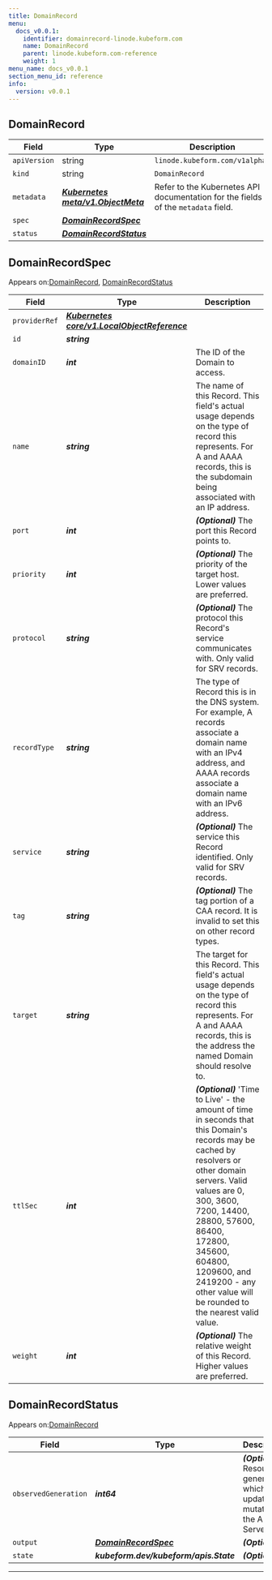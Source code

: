 ```yaml
---
title: DomainRecord
menu:
  docs_v0.0.1:
    identifier: domainrecord-linode.kubeform.com
    name: DomainRecord
    parent: linode.kubeform.com-reference
    weight: 1
menu_name: docs_v0.0.1
section_menu_id: reference
info:
  version: v0.0.1
---
```


## DomainRecord
| Field | Type | Description |
| ------ | ----- | ----------- |
| `apiVersion` | string | `linode.kubeform.com/v1alpha1` |
|    `kind` | string | `DomainRecord` |
| `metadata` | ***[Kubernetes meta/v1.ObjectMeta](https://kubernetes.io/docs/reference/generated/kubernetes-api/v1.13/#objectmeta-v1-meta)***|Refer to the Kubernetes API documentation for the fields of the `metadata` field.|
| `spec` | ***[DomainRecordSpec](#domainrecordspec)***||
| `status` | ***[DomainRecordStatus](#domainrecordstatus)***||
## DomainRecordSpec

Appears on:[DomainRecord](#domainrecord), [DomainRecordStatus](#domainrecordstatus)

| Field | Type | Description |
| ------ | ----- | ----------- |
| `providerRef` | ***[Kubernetes core/v1.LocalObjectReference](https://kubernetes.io/docs/reference/generated/kubernetes-api/v1.13/#localobjectreference-v1-core)***||
| `id` | ***string***||
| `domainID` | ***int***|The ID of the Domain to access.|
| `name` | ***string***|The name of this Record. This field's actual usage depends on the type of record this represents. For A and AAAA records, this is the subdomain being associated with an IP address.|
| `port` | ***int***| ***(Optional)*** The port this Record points to.|
| `priority` | ***int***| ***(Optional)*** The priority of the target host. Lower values are preferred.|
| `protocol` | ***string***| ***(Optional)*** The protocol this Record's service communicates with. Only valid for SRV records.|
| `recordType` | ***string***|The type of Record this is in the DNS system. For example, A records associate a domain name with an IPv4 address, and AAAA records associate a domain name with an IPv6 address.|
| `service` | ***string***| ***(Optional)*** The service this Record identified. Only valid for SRV records.|
| `tag` | ***string***| ***(Optional)*** The tag portion of a CAA record. It is invalid to set this on other record types.|
| `target` | ***string***|The target for this Record. This field's actual usage depends on the type of record this represents. For A and AAAA records, this is the address the named Domain should resolve to.|
| `ttlSec` | ***int***| ***(Optional)*** 'Time to Live' - the amount of time in seconds that this Domain's records may be cached by resolvers or other domain servers. Valid values are 0, 300, 3600, 7200, 14400, 28800, 57600, 86400, 172800, 345600, 604800, 1209600, and 2419200 - any other value will be rounded to the nearest valid value.|
| `weight` | ***int***| ***(Optional)*** The relative weight of this Record. Higher values are preferred.|
## DomainRecordStatus

Appears on:[DomainRecord](#domainrecord)

| Field | Type | Description |
| ------ | ----- | ----------- |
| `observedGeneration` | ***int64***| ***(Optional)*** Resource generation, which is updated on mutation by the API Server.|
| `output` | ***[DomainRecordSpec](#domainrecordspec)***| ***(Optional)*** |
| `state` | ***kubeform.dev/kubeform/apis.State***| ***(Optional)*** |
---
